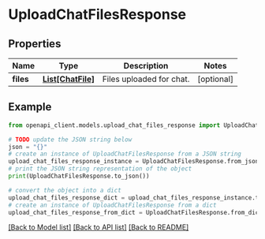 # UploadChatFilesResponse


## Properties

Name | Type | Description | Notes
------------ | ------------- | ------------- | -------------
**files** | [**List[ChatFile]**](ChatFile.md) | Files uploaded for chat. | [optional] 

## Example

```python
from openapi_client.models.upload_chat_files_response import UploadChatFilesResponse

# TODO update the JSON string below
json = "{}"
# create an instance of UploadChatFilesResponse from a JSON string
upload_chat_files_response_instance = UploadChatFilesResponse.from_json(json)
# print the JSON string representation of the object
print(UploadChatFilesResponse.to_json())

# convert the object into a dict
upload_chat_files_response_dict = upload_chat_files_response_instance.to_dict()
# create an instance of UploadChatFilesResponse from a dict
upload_chat_files_response_from_dict = UploadChatFilesResponse.from_dict(upload_chat_files_response_dict)
```
[[Back to Model list]](../README.md#documentation-for-models) [[Back to API list]](../README.md#documentation-for-api-endpoints) [[Back to README]](../README.md)


